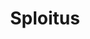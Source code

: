 ---
title: Sploitus
description: Exploit & Hacktool Search Engine.
url: https://sploitus.com/
image:
    # url: '/assets/images/cafe.png'
    # alt: 'Cafe'
tags: ['cve', 'exploit', 'search-engine', 'vulnerability']
listedDate: 2023-11-09
published: true
---